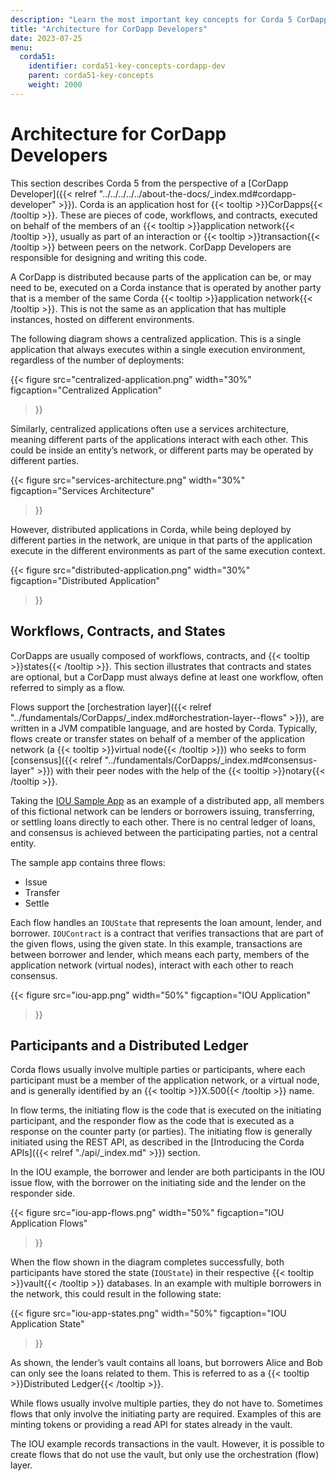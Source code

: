 ```yaml
---
description: "Learn the most important key concepts for Corda 5 CorDapp Developers."
title: "Architecture for CorDapp Developers"
date: 2023-07-25
menu:
  corda51:
    identifier: corda51-key-concepts-cordapp-dev
    parent: corda51-key-concepts
    weight: 2000
---
```


# Architecture for CorDapp Developers

This section describes Corda 5 from the perspective of a [CorDapp Developer]({{< relref "../../../../../about-the-docs/_index.md#cordapp-developer" >}}). Corda is an application host for {{< tooltip >}}CorDapps{{< /tooltip >}}. These are pieces of code, workflows, and contracts, executed on behalf of the members of an {{< tooltip >}}application network{{< /tooltip >}}, usually as part of an interaction or {{< tooltip >}}transaction{{< /tooltip >}} between peers on the network. CorDapp Developers are responsible for designing and writing this code.

A CorDapp is distributed because parts of the application can be, or may need to be, executed on a Corda instance that is operated by another party that is a member of the same Corda {{< tooltip >}}application network{{< /tooltip >}}.
This is not the same as an application that has multiple instances, hosted on different environments.

The following diagram shows a centralized application. This is a single application that always executes within a single execution environment, regardless of the number of deployments:

{{<
  figure
	 src="centralized-application.png"
   width="30%"
	 figcaption="Centralized Application"
>}}

Similarly, centralized applications often use a services architecture, meaning different parts of the applications interact with each other. This could be inside an entity’s network, or different parts may be operated by different parties.

{{<
  figure
	 src="services-architecture.png"
   width="30%"
	 figcaption="Services Architecture"
>}}

However, distributed applications in Corda, while being deployed by different parties in the network, are unique in that parts of the application execute in the different environments as part of the same execution context.

{{<
  figure
	 src="distributed-application.png"
   width="30%"
	 figcaption="Distributed Application"
>}}

## Workflows, Contracts, and States

CorDapps are usually composed of workflows, contracts, and {{< tooltip >}}states{{< /tooltip >}}. This section illustrates that contracts and states are optional, but a CorDapp must always define at least one workflow, often referred to simply as a flow.

Flows support the [orchestration layer]({{< relref "../fundamentals/CorDapps/_index.md#orchestration-layer--flows" >}}), are written in a JVM compatible language, and are hosted by Corda. Typically, flows create or transfer states on behalf of a member of the application network (a {{< tooltip >}}virtual node{{< /tooltip >}}) who seeks to form [consensus]({{< relref "../fundamentals/CorDapps/_index.md#consensus-layer" >}}) with their peer nodes with the help of the {{< tooltip >}}notary{{< /tooltip >}}.

Taking the [IOU Sample App](https://github.com/corda/corda5-samples/blob/main/kotlin-samples/corda5-obligation-cordapp/) as an example of a distributed app, all members of this fictional network can be lenders or borrowers issuing, transferring, or settling loans directly to each other. There is no central ledger of loans, and consensus is achieved between the participating parties, not a central entity.

The sample app contains three flows:

* Issue
* Transfer
* Settle

Each flow handles an `IOUState` that represents the loan amount, lender, and borrower. `IOUContract` is a contract that verifies transactions that are part of the given flows, using the given state.
In this example, transactions are between borrower and lender, which means each party, members of the application network (virtual nodes), interact with each other to reach consensus.

{{<
  figure
	 src="iou-app.png"
   width="50%"
	 figcaption="IOU Application"
>}}

## Participants and a Distributed Ledger

Corda flows usually involve multiple parties or participants, where each participant must be a member of the application network, or a virtual node, and is generally identified by an {{< tooltip >}}X.500{{< /tooltip >}} name.

In flow terms, the initiating flow is the code that is executed on the initiating participant, and the responder flow as the code that is executed as a response on the counter party (or parties). The initiating flow is generally initiated using the REST API, as described in the [Introducing the Corda APIs]({{< relref "./api/_index.md" >}}) section.

In the IOU example, the borrower and lender are both participants in the IOU issue flow, with the borrower on the initiating side and the lender on the responder side.

{{<
  figure
	 src="iou-app-flows.png"
   width="50%"
	 figcaption="IOU Application Flows"
>}}

When the flow shown in the diagram completes successfully, both participants have stored the state (`IOUState`) in their respective {{< tooltip >}}vault{{< /tooltip >}} databases.
In an example with multiple borrowers in the network, this could result in the following state:

{{<
  figure
	 src="iou-app-states.png"
   width="50%"
	 figcaption="IOU Application State"
>}}

As shown, the lender’s vault contains all loans, but borrowers Alice and Bob can only see the loans related to them.
This is referred to as a {{< tooltip >}}Distributed Ledger{{< /tooltip >}}. 

While flows usually involve multiple parties, they do not have to. Sometimes flows that only involve the initiating party are required. Examples of this are minting tokens or providing a read API for states already in the vault.

The IOU example records transactions in the vault. However, it is possible to create flows that do not use the vault, but only use the orchestration (flow) layer.

